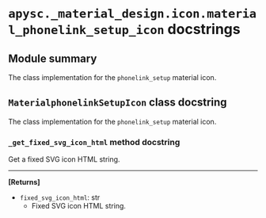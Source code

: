 # `apysc._material_design.icon.material_phonelink_setup_icon` docstrings

## Module summary

The class implementation for the `phonelink_setup` material icon.

## `MaterialphonelinkSetupIcon` class docstring

The class implementation for the `phonelink_setup` material icon.

### `_get_fixed_svg_icon_html` method docstring

Get a fixed SVG icon HTML string.<hr>

**[Returns]**

- `fixed_svg_icon_html`: str
  - Fixed SVG icon HTML string.